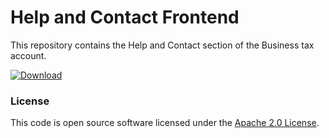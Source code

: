 
# Help and Contact Frontend

This repository contains the Help and Contact section of the Business tax account.

 [ ![Download](https://api.bintray.com/packages/hmrc/releases/help-and-contact-frontend/images/download.svg) ](https://bintray.com/hmrc/releases/help-and-contact-frontend/_latestVersion)
 
 

### License

This code is open source software licensed under the [Apache 2.0 License]("http://www.apache.org/licenses/LICENSE-2.0.html").
